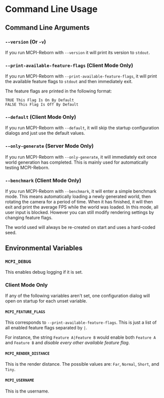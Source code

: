 # Command Line Usage

## Command Line Arguments

### ``--version`` (Or ``-v``)
If you run MCPI-Reborn with ``--version`` it will print its version to ``stdout``.

### ``--print-available-feature-flags`` (Client Mode Only)
If you run MCPI-Reborn with ``--print-available-feature-flags``, it will print the available feature flags to ``stdout`` and then immediately exit.

The feature flags are printed in the following format:
```
TRUE This Flag Is On By Default
FALSE This Flag Is Off By Default
```

### ``--default`` (Client Mode Only)
If you run MCPI-Reborn with ``--default``, it will skip the startup configuration dialogs and just use the default values.

### ``--only-generate`` (Server Mode Only)
If you run MCPI-Reborn with ``--only-generate``, it will immediately exit once world generation has completed. This is mainly used for automatically testing MCPI-Reborn.

### ``--benchmark`` (Client Mode Only)
If you run MCPI-Reborn with ``--benchmark``, it will enter a simple benchmark mode. This means automatically loading a newly generated world, then rotating the camera for a period of time. When it has finished, it will then exit and print the average FPS while the world was loaded. In this mode, all user input is blocked. However you can still modify rendering settings by changing feature flags.

The world used will always be re-created on start and uses a hard-coded seed.

## Environmental Variables

### ``MCPI_DEBUG``
This enables debug logging if it is set.

### Client Mode Only
If any of the following variables aren't set, one configuration dialog will open on startup for each unset variable.

#### ``MCPI_FEATURE_FLAGS``
This corresponds to ``--print-available-feature-flags``. This is just a list of all enabled feature flags separated by ``|``.

For instance, the string ``Feature A|Feature B`` would enable both ``Feature A`` and ``Feature B`` and *disable every other available feature flag*.

#### ``MCPI_RENDER_DISTANCE``
This is the render distance. The possible values are: ``Far``, ``Normal``, ``Short``, and ``Tiny``.

#### ``MCPI_USERNAME``
This is the username.
